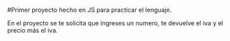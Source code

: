 #Primer proyecto hecho en JS para practicar el lenguaje.

En el proyecto se te solicita que ingreses un numero, te devuelve el iva y el precio más el iva.
